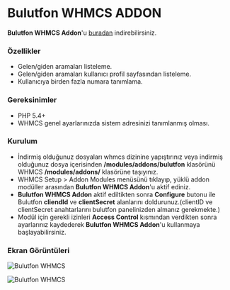 # Bulutfon WHMCS ADDON

**Bulutfon WHMCS Addon**'u [buradan](https://github.com/hakanersu/bulutfon-whmcs/releases/download/0.0.1/Bulutfon_WHMCS_Addon.zip) indirebilirsiniz.

### Özellikler

* Gelen/giden aramaları listeleme.
* Gelen/giden aramaları kullanıcı profil sayfasından listeleme.
* Kullanıcıya birden fazla numara tanımlama.

### Gereksinimler

* PHP 5.4+
* WHMCS genel ayarlarınızda sistem adresinizi tanımlanmış olması.


### Kurulum

* İndirmiş olduğunuz dosyaları whmcs dizinine yapıştırınız veya indirmiş olduğunuz dosya içerisinden **/modules/addons/bulutfon** klasörünü WHMCS **/modules/addons/** klasörüne taşıyınız.
* WHMCS Setup > Addon Modules menüsünü tıklayıp, yüklü addon modüller arasından **Bulutfon WHMCS Addon**'u aktif ediniz.
* **Bulutfon WHMCS Addon** aktif ediltikten sonra **Configure** butonu ile Bulutfon **cliendId** ve **clientSecret** alanlarını doldurunuz.(clientID ve clientSecret anahtarlarını bulutfon panelinizden almanız gerekmekte.)
* Modül için gerekli izinleri **Access Control** kısmından verdikten sonra ayarlarınız kaydederek **Bulutfon WHMCS Addon**'u kullanmaya başlayabilirsiniz.

### Ekran Görüntüleri

![Bulutfon WHMCS](http://ersu.cdn.tc/img/bf/bf-whmcs-1.png "Bulutfon WHMCS Client Area")

![Bulutfon WHMCS](http://ersu.cdn.tc/img/bf/bf-whmcs-2.png "Bulutfon WHMCS Add Number")
